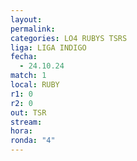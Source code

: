 ```yaml
---
layout: 
permalink: 
categories: LO4 RUBYS TSRS
liga: LIGA INDIGO
fecha:
  - 24.10.24
match: 1
local: RUBY
r1: 0
r2: 0
out: TSR
stream: 
hora: 
ronda: "4"
---
```

